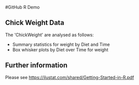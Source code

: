 #GitHub R Demo
## Chick Weight Data 
The 'ChickWeight' are analysed as follows:
  
  + Summary statistics for weight by Diet and Time 
  + Box whisker plots by Diet over Time for weight

## Further information 

Please see https://ilustat.com/shared/Getting-Started-in-R.pdf